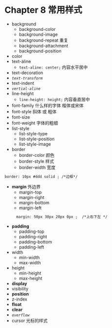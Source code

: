 # Chapter 8 常用样式

- background
    - background-color
    - background-image
    - background-repeat 重复
    - background-attachment
    - background-position
- color
- text-aline
    - `text-aline: center;` 内容水平居中
- text-decoration
- *`text-transform`*
- text-indent
- *`vertial-aline`*
- line-height
    - `line-height: height;` 内容垂直居中
- font-family  什么样的字体 楷体或宋体
- font-style   斜体 或 粗体
- font-size
- font-weight 字体的粗细
- list-style
    - list-style-type
    - list-style-position
    - list-style-image
- border
    - border-color 颜色
    - border-style  样式
    - border-width 宽度
 ```html
 border: 10px #ddd solid ; /*边框*/
```
- **margin**  外边界
    - margin-top
    - margin-right
    - margin-bottom
    - margin-left
     ```html
       margin: 50px 30px 20px 0px ;  /*上右下左 */
    ```
- **padding**
    - padding-top
    - padding-right
    - padding-bottom
    - padding-left
- width
    - min-width
    - max-width
- height
    - min-height
    - max-height
- **display**
- visibility
- **position**
- z-index
- **float**
- **clear**
- *`overflow`*
- cursor  光标的样式
